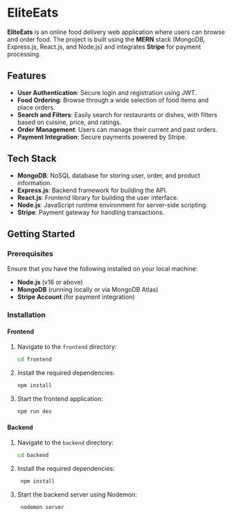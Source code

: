 # EliteEats

**EliteEats** is an online food delivery web application where users can browse and order food. The project is built using the **MERN** stack (MongoDB, Express.js, React.js, and Node.js) and integrates **Stripe** for payment processing.

## Features

- **User Authentication**: Secure login and registration using JWT.
- **Food Ordering**: Browse through a wide selection of food items and place orders.
- **Search and Filters**: Easily search for restaurants or dishes, with filters based on cuisine, price, and ratings.
- **Order Management**: Users can manage their current and past orders.
- **Payment Integration**: Secure payments powered by Stripe.

## Tech Stack

- **MongoDB**: NoSQL database for storing user, order, and product information.
- **Express.js**: Backend framework for building the API.
- **React.js**: Frontend library for building the user interface.
- **Node.js**: JavaScript runtime environment for server-side scripting.
- **Stripe**: Payment gateway for handling transactions.
## Getting Started

### Prerequisites

Ensure that you have the following installed on your local machine:

- **Node.js** (v16 or above)
- **MongoDB** (running locally or via MongoDB Atlas)
- **Stripe Account** (for payment integration)

### Installation

#### Frontend

1. Navigate to the `frontend` directory:

   ```bash
   cd frontend

2. Install the required dependencies:

    ```bash
   npm install

3. Start the frontend application:

   ```bash
   npm run dev

#### Backend
1. Navigate to the `backend` directory:

   ```bash
   cd backend
   
2. Install the required dependencies:

   ```bash
    npm install

3. Start the backend server using Nodemon:

    ```bash
     nodemon server
